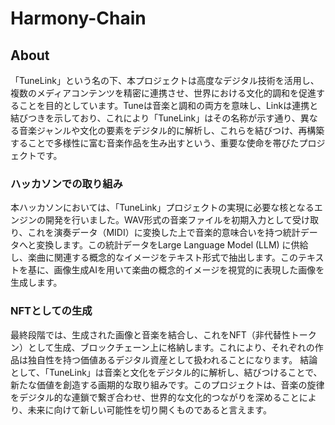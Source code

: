 # Harmony-Chain

## About
「TuneLink」という名の下、本プロジェクトは高度なデジタル技術を活用し、複数のメディアコンテンツを精密に連携させ、世界における文化的調和を促進することを目的としています。Tuneは音楽と調和の両方を意味し、Linkは連携と結びつきを示しており、これにより「TuneLink」はその名称が示す通り、異なる音楽ジャンルや文化の要素をデジタル的に解析し、これらを結びつけ、再構築することで多様性に富む音楽作品を生み出すという、重要な使命を帯びたプロジェクトです。

### ハッカソンでの取り組み
本ハッカソンにおいては、「TuneLink」プロジェクトの実現に必要な核となるエンジンの開発を行いました。WAV形式の音楽ファイルを初期入力として受け取り、これを演奏データ（MIDI）に変換した上で音楽的意味合いを持つ統計データへと変換します。この統計データをLarge Language Model (LLM) に供給し、楽曲に関連する概念的なイメージをテキスト形式で抽出します。このテキストを基に、画像生成AIを用いて楽曲の概念的イメージを視覚的に表現した画像を生成します。

### NFTとしての生成

最終段階では、生成された画像と音楽を結合し、これをNFT（非代替性トークン）として生成、ブロックチェーン上に格納します。これにより、それぞれの作品は独自性を持つ価値あるデジタル資産として扱われることになります。
結論として、「TuneLink」は音楽と文化をデジタル的に解析し、結びつけることで、新たな価値を創造する画期的な取り組みです。このプロジェクトは、音楽の旋律をデジタル的な連鎖で繋ぎ合わせ、世界的な文化的つながりを深めることにより、未来に向けて新しい可能性を切り開くものであると言えます。









